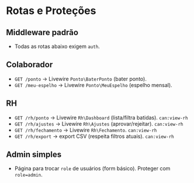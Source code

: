 # Rotas e Proteções

## Middleware padrão
- Todas as rotas abaixo exigem `auth`.

## Colaborador
- `GET /ponto` → Livewire `Ponto\BaterPonto` (bater ponto).
- `GET /meu-espelho` → Livewire `Ponto\MeuEspelho` (espelho mensal).

## RH
- `GET /rh/ponto` → Livewire `Rh\Dashboard` (lista/filtra batidas). `can:view-rh`
- `GET /rh/ajustes` → Livewire `Rh\Ajustes` (aprovar/rejeitar). `can:view-rh`
- `GET /rh/fechamento` → Livewire `Rh\Fechamento`. `can:view-rh`
- `GET /rh/export` → export CSV (respeita filtros atuais). `can:view-rh`

## Admin simples
- Página para trocar `role` de usuários (form básico). Proteger com `role=admin`.
